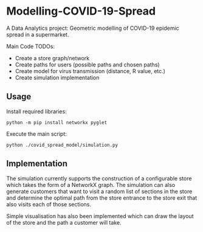 # Modelling-COVID-19-Spread

A Data Analytics project: Geometric modelling of COVID-19 epidemic spread in a supermarket.

Main Code TODOs:
- Create a store graph/network
- Create paths for users (possible paths and chosen paths)
- Create model for virus transmission (distance, R value, etc.)
- Create simulation implementation

## Usage

Install required libraries:

```
python -m pip install networkx pyglet
```

Execute the main script:

```
python ./covid_spread_model/simulation.py
```

## Implementation

The simulation currently supports the construction of a configurable store which takes the form of a NetworkX graph. The simulation can also generate customers that want to visit a random list of sections in the store and determine the optimal path from the store entrance to the store exit that also visits each of those sections.

Simple visualisation has also been implemented which can draw the layout of the store and the path a customer will take.
